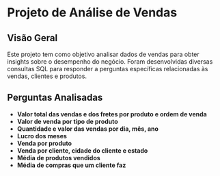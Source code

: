 # Projeto de Análise de Vendas

## Visão Geral
Este projeto tem como objetivo analisar dados de vendas para obter insights sobre o desempenho do negócio. Foram desenvolvidas diversas consultas SQL para responder a perguntas específicas relacionadas às vendas, clientes e produtos.

## Perguntas Analisadas
- **Valor total das vendas e dos fretes por produto e ordem de venda**
- **Valor de venda por tipo de produto**
- **Quantidade e valor das vendas por dia, mês, ano**
- **Lucro dos meses**
- **Venda por produto**
- **Venda por cliente, cidade do cliente e estado**
- **Média de produtos vendidos**
- **Média de compras que um cliente faz**
